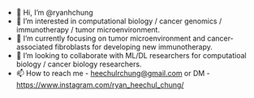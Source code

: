 - 👋 Hi, I’m @ryanhchung
- 👀 I’m interested in computational biology / cancer genomics / immunotherapy / tumor microenvironment.
- 🌱 I’m currently focusing on tumor microenvironment and cancer-associated fibroblasts for developing new immunotherapy.
- 💞️ I’m looking to collaborate with ML/DL researchers for computatioal biology / cancer biology researchers.
- 📫 How to reach me - heechulrchung@gmail.com or DM - https://www.instagram.com/ryan_heechul_chung/

<!---
ryanhchung/ryanhchung is a ✨ special ✨ repository because its `README.md` (this file) appears on your GitHub profile.
You can click the Preview link to take a look at your changes.
--->
